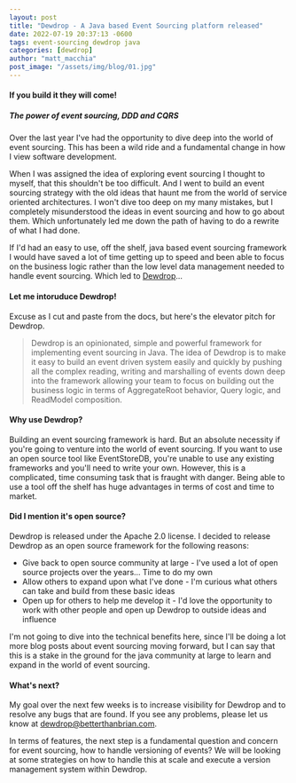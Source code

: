 ```yaml
---
layout: post
title: "Dewdrop - A Java based Event Sourcing platform released"
date: 2022-07-19 20:37:13 -0600
tags: event-sourcing dewdrop java
categories: [dewdrop]
author: "matt_macchia"
post_image: "/assets/img/blog/01.jpg"
---
```


<h4>If you build it they will come! </h4> 
<h5>The power of event sourcing, DDD and CQRS</h5>
<p>Over the last year I've had the opportunity to dive deep into the world of event sourcing. This has been a wild ride and a fundamental change in how I view software development. </p>
<p>When I was assigned the idea of exploring event sourcing I thought to myself, that this shouldn't be too difficult. And I went to build an event sourcing strategy with the old ideas that haunt me from the world of service oriented architectures. I won't dive too deep on my many mistakes, but I completely misunderstood the ideas in event sourcing and how to go about them. Which unfortunately led me down the path of having to do a rewrite of what I had done. </p>
<p>If I'd had an easy to use, off the shelf, java based event sourcing framework I would have saved a lot of time getting up to speed and been able to focus on the business logic rather than the low level data management needed to handle event sourcing. Which led to <a href="https://dewdrop.events">Dewdrop</a>...</p> 
<h4>Let me intoruduce Dewdrop!</h4> 
<p>Excuse as I cut and paste from the docs, but here's the elevator pitch for Dewdrop. </p>
<blockquote class="blockquote single-quote">
  <p>Dewdrop is an opinionated, simple and powerful framework for implementing event sourcing in Java. The idea of Dewdrop is to make it easy to build an event driven system easily and quickly by pushing all the complex reading, writing and marshalling of events down deep into the framework allowing your team to focus on building out the business logic in terms of AggregateRoot behavior, Query logic, and ReadModel composition. </p>
</blockquote>
<h4>Why use Dewdrop?</h4>
<p>Building an event sourcing framework is hard. But an absolute necessity if you're going to venture into the world of event sourcing. If you want to use an open source tool like EventStoreDB, you're unable to use any existing frameworks and you'll need to write your own. However, this is a complicated, time consuming task that is fraught with danger. Being able to use a tool off the shelf has huge advantages in terms of cost and time to market.</p>

<h4>Did I mention it's open source?</h4>
<p>Dewdrop is released under the Apache 2.0 license. I decided to release Dewdrop as an open source framework for the following reasons:
  <ul>
    <li>Give back to open source community at large - I've used a lot of open source projects over the years... Time to do my own</li>
    <li>Allow others to expand upon what I've done - I'm curious what others can take and build from these basic ideas</li>
    <li>Open up for others to help me develop it - I'd love the opportunity to work with other people and open up Dewdrop to outside ideas and influence</li>
  </ul>
</p>

<p>I'm not going to dive into the technical benefits here, since I'll be doing a lot more blog posts about event sourcing moving forward, but I can say that this is a stake in the ground for the java community at large to learn and expand in the world of event sourcing. </p>

<h4>What's next?</h4>
<p>My goal over the next few weeks is to increase visibility for Dewdrop and to resolve any bugs that are found. If you see any problems, please let us know at <a href="mailto:dewdrop@betterthanbrian.com">dewdrop@betterthanbrian.com</a>.</p>
<p>In terms of features, the next step is a fundamental question and concern for event sourcing, how to handle versioning of events? We will be looking at some strategies on how to handle this at scale and execute a version management system within Dewdrop.</p>